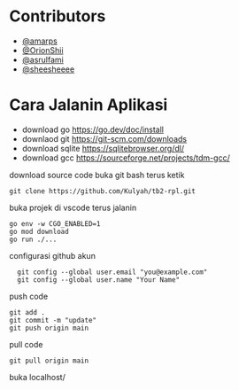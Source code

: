 # Contributors
- [@amarps](https://github.com/amarps)
- [@OrionShii](https://github.com/OrionShii)
- [@asrulfami](https://github.com/asrulfami)
- [@sheesheeee](https://github.com/sheesheeee)

# Cara Jalanin Aplikasi
- download go https://go.dev/doc/install
- downlaod git https://git-scm.com/downloads
- download sqlite https://sqlitebrowser.org/dl/
- download gcc https://sourceforge.net/projects/tdm-gcc/

download source code
buka git bash terus ketik
```
git clone https://github.com/Kulyah/tb2-rpl.git
```

buka projek di vscode
terus jalanin
```
go env -w CGO_ENABLED=1
go mod download
go run ./...
```
configurasi github akun
```
  git config --global user.email "you@example.com"
  git config --global user.name "Your Name"
```

push code
```
git add .
git commit -m "update"
git push origin main
```

pull code
```
git pull origin main
```

buka localhost/
